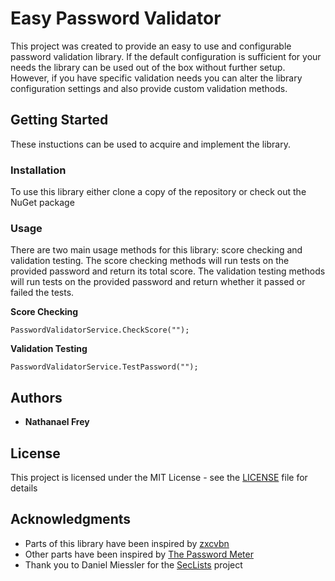 # Easy Password Validator

This project was created to provide an easy to use and configurable password validation library. If the default configuration is sufficient for your needs the library can be used out of the box without further setup. However, if you have specific validation needs you can alter the library configuration settings and also provide custom validation methods.

## Getting Started

These instuctions can be used to acquire and implement the library.

### Installation

To use this library either clone a copy of the repository or check out the NuGet package

### Usage

There are two main usage methods for this library: score checking and validation testing. The score checking methods will run tests on the provided password and return its total score. The validation testing methods will run tests on the provided password and return whether it passed or failed the tests.

**Score Checking**

```
PasswordValidatorService.CheckScore("");
```

**Validation Testing**

```
PasswordValidatorService.TestPassword("");
```

## Authors

* **Nathanael Frey**

## License

This project is licensed under the MIT License - see the [LICENSE](LICENSE) file for details

## Acknowledgments

* Parts of this library have been inspired by [zxcvbn](https://github.com/dropbox/zxcvbn)
* Other parts have been inspired by [The Password Meter](http://www.passwordmeter.com)
* Thank you to Daniel Miessler for the [SecLists](https://github.com/danielmiessler/SecLists) project
